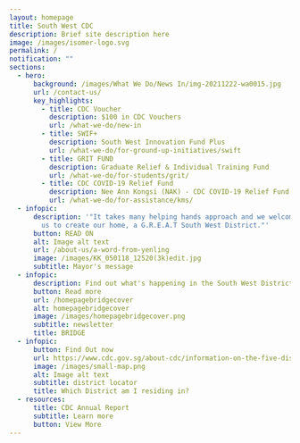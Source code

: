```yaml
---
layout: homepage
title: South West CDC
description: Brief site description here
image: /images/isomer-logo.svg
permalink: /
notification: ""
sections:
  - hero:
      background: /images/What We Do/News In/img-20211222-wa0015.jpg
      url: /contact-us/
      key_highlights:
        - title: CDC Voucher
          description: $100 in CDC Vouchers
          url: /what-we-do/new-in
        - title: SWIF+
          description: South West Innovation Fund Plus
          url: /what-we-do/for-ground-up-initiatives/swift
        - title: GRIT FUND
          description: Graduate Relief & Individual Training Fund
          url: /what-we-do/for-students/grit/
        - title: CDC COVID-19 Relief Fund
          description: Nee Ann Kongsi (NAK) - CDC COVID-19 Relief Fund
          url: /what-we-do/for-assistance/kms/
  - infopic:
      description: '"It takes many helping hands approach and we welcome you to join
        us to create our home, a G.R.E.A.T South West District."'
      button: READ ON
      alt: Image alt text
      url: /about-us/a-word-from-yenling
      image: /images/KK_050118_12520(3k)edit.jpg
      subtitle: Mayor's message
  - infopic:
      description: Find out what's happening in the South West District now!
      button: Read more
      url: /homepagebridgecover
      alt: homepagebridgecover
      image: /images/homepagebridgecover.png
      subtitle: newsletter
      title: BRIDGE
  - infopic:
      button: Find Out now
      url: https://www.cdc.gov.sg/about-cdc/information-on-the-five-districts
      image: /images/small-map.png
      alt: Image alt text
      subtitle: district locator
      title: Which District am I residing in?
  - resources:
      title: CDC Annual Report
      subtitle: Learn more
      button: View More
---
```

